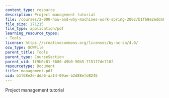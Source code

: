 ```yaml
---
content_type: resource
description: Project management tutorial
file: /courses/2-000-how-and-why-machines-work-spring-2002/b1f68e2edda6aa1409aeb2d88efd8246_management.pdf
file_size: 171215
file_type: application/pdf
learning_resource_types:
- Tools
license: https://creativecommons.org/licenses/by-nc-sa/4.0/
ocw_type: OCWFile
parent_title: Tools
parent_type: CourseSection
parent_uid: 1f9b0c81-5680-49b0-50b5-7151f7de710f
resourcetype: Document
title: management.pdf
uid: b1f68e2e-dda6-aa14-09ae-b2d88efd8246
---
```

Project management tutorial